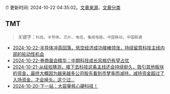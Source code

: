 :alarm_clock: 更新时间: 2024-10-22 04:35:02。[文章来源](/README.md)、[文章分类](/TAGS.md)

## TMT


> 关键字：`科技`、`半导体`、`芯片`、`电信`、`集成电路`、`中国移动`、`中国联通`



- [2024-10-22-半导体冲高回落，低空经济成功接棒领涨，持续留意科技主线内部的轮动性机会](https://www.cls.cn/detail/1832809) 
- [2024-10-22-券商晨会精华：中期科技成长风格仍有望占优](https://www.cls.cn/detail/1832738) 
- [2024-10-21-从经验猜测，接下去科技这条主线还会持续挺久，吸引其他板块的资金，最终大概因为越来越多公司股东看到市梦率而减持，减持资金超过了入场资金，才会掉头。这个过...](https://xueqiu.com/6515752937/308887844) 
- [2024-10-20-下一站：大容量核心硬科技！](https://xueqiu.com/1350298787/308758609) 
